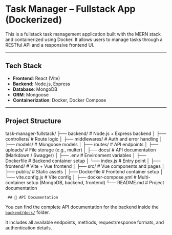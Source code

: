 #  Task Manager – Fullstack App (Dockerized)

This is a fullstack task management application built with the MERN stack and containerized using Docker. It allows users to manage tasks through a RESTful API and a responsive frontend UI.

---

##  Tech Stack

- **Frontend**: React (Vite)
- **Backend**: Node.js, Express
- **Database**: MongoDB
- **ORM**: Mongoose
- **Containerization**: Docker, Docker Compose

---

##  Project Structure

 task-manager-fullstack/
├── backend/                  # Node.js + Express backend
│   ├── controllers/          # Route logic
│   ├── middlewares/          # Auth and error handling
│   ├── models/               # Mongoose models
│   ├── routes/               # API endpoints
│   ├── uploads/              # File storage (e.g., multer)
│   ├── docs/                 # API documentation (Markdown / Swagger)
│   ├── .env                  # Environment variables
│   ├── Dockerfile            # Backend container setup
│   └── index.js              # Entry point
│
├── frontend/                 # Vite + Vue frontend
│   ├── src/                  # Vue components and pages
│   ├── public/               # Static assets
│   ├── Dockerfile            # Frontend container setup
│   └── vite.config.js        # Vite config
│
├── docker-compose.yml        # Multi-container setup (MongoDB, backend, frontend)
└── README.md                 # Project documentation



     ## 📄 API Documentation

You can find the complete API documentation for the backend inside the [`backend/docs/`](./backend/docs/) folder.

It includes all available endpoints, methods, request/response formats, and authentication details.
